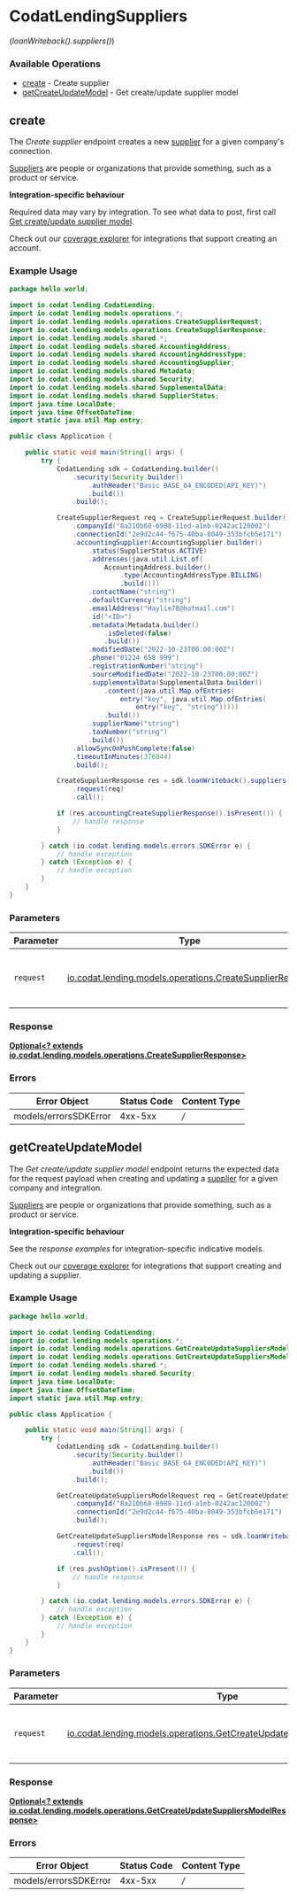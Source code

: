 # CodatLendingSuppliers
(*loanWriteback().suppliers()*)

### Available Operations

* [create](#create) - Create supplier
* [getCreateUpdateModel](#getcreateupdatemodel) - Get create/update supplier model

## create

The *Create supplier* endpoint creates a new [supplier](https://docs.codat.io/lending-api#/schemas/Supplier) for a given company's connection.

[Suppliers](https://docs.codat.io/lending-api#/schemas/Supplier) are people or organizations that provide something, such as a product or service.

**Integration-specific behaviour**

Required data may vary by integration. To see what data to post, first call [Get create/update supplier model](https://docs.codat.io/lending-api#/operations/get-create-update-suppliers-model).

Check out our [coverage explorer](https://knowledge.codat.io/supported-features/accounting?view=tab-by-data-type&dataType=suppliers) for integrations that support creating an account.


### Example Usage

```java
package hello.world;

import io.codat.lending.CodatLending;
import io.codat.lending.models.operations.*;
import io.codat.lending.models.operations.CreateSupplierRequest;
import io.codat.lending.models.operations.CreateSupplierResponse;
import io.codat.lending.models.shared.*;
import io.codat.lending.models.shared.AccountingAddress;
import io.codat.lending.models.shared.AccountingAddressType;
import io.codat.lending.models.shared.AccountingSupplier;
import io.codat.lending.models.shared.Metadata;
import io.codat.lending.models.shared.Security;
import io.codat.lending.models.shared.SupplementalData;
import io.codat.lending.models.shared.SupplierStatus;
import java.time.LocalDate;
import java.time.OffsetDateTime;
import static java.util.Map.entry;

public class Application {

    public static void main(String[] args) {
        try {
            CodatLending sdk = CodatLending.builder()
                .security(Security.builder()
                    .authHeader("Basic BASE_64_ENCODED(API_KEY)")
                    .build())
                .build();

            CreateSupplierRequest req = CreateSupplierRequest.builder()
                .companyId("8a210b68-6988-11ed-a1eb-0242ac120002")
                .connectionId("2e9d2c44-f675-40ba-8049-353bfcb5e171")
                .accountingSupplier(AccountingSupplier.builder()
                    .status(SupplierStatus.ACTIVE)
                    .addresses(java.util.List.of(
                        AccountingAddress.builder()
                            .type(AccountingAddressType.BILLING)
                            .build()))
                    .contactName("string")
                    .defaultCurrency("string")
                    .emailAddress("Haylie78@hotmail.com")
                    .id("<ID>")
                    .metadata(Metadata.builder()
                        .isDeleted(false)
                        .build())
                    .modifiedDate("2022-10-23T00:00:00Z")
                    .phone("01224 658 999")
                    .registrationNumber("string")
                    .sourceModifiedDate("2022-10-23T00:00:00Z")
                    .supplementalData(SupplementalData.builder()
                        .content(java.util.Map.ofEntries(
                            entry("key", java.util.Map.ofEntries(
                                entry("key", "string")))))
                        .build())
                    .supplierName("string")
                    .taxNumber("string")
                    .build())
                .allowSyncOnPushComplete(false)
                .timeoutInMinutes(376844)
                .build();

            CreateSupplierResponse res = sdk.loanWriteback().suppliers().create()
                .request(req)
                .call();

            if (res.accountingCreateSupplierResponse().isPresent()) {
                // handle response
            }

        } catch (io.codat.lending.models.errors.SDKError e) {
            // handle exception
        } catch (Exception e) {
            // handle exception
        }
    }
}
```

### Parameters

| Parameter                                                                                                    | Type                                                                                                         | Required                                                                                                     | Description                                                                                                  |
| ------------------------------------------------------------------------------------------------------------ | ------------------------------------------------------------------------------------------------------------ | ------------------------------------------------------------------------------------------------------------ | ------------------------------------------------------------------------------------------------------------ |
| `request`                                                                                                    | [io.codat.lending.models.operations.CreateSupplierRequest](../../models/operations/CreateSupplierRequest.md) | :heavy_check_mark:                                                                                           | The request object to use for the request.                                                                   |


### Response

**[Optional<? extends io.codat.lending.models.operations.CreateSupplierResponse>](../../models/operations/CreateSupplierResponse.md)**
### Errors

| Error Object          | Status Code           | Content Type          |
| --------------------- | --------------------- | --------------------- |
| models/errorsSDKError | 4xx-5xx               | */*                   |

## getCreateUpdateModel

The *Get create/update supplier model* endpoint returns the expected data for the request payload when creating and updating a [supplier](https://docs.codat.io/lending-api#/schemas/Supplier) for a given company and integration.

[Suppliers](https://docs.codat.io/lending-api#/schemas/Supplier) are people or organizations that provide something, such as a product or service.

**Integration-specific behaviour**

See the *response examples* for integration-specific indicative models.

Check out our [coverage explorer](https://knowledge.codat.io/supported-features/accounting?view=tab-by-data-type&dataType=suppliers) for integrations that support creating and updating a supplier.


### Example Usage

```java
package hello.world;

import io.codat.lending.CodatLending;
import io.codat.lending.models.operations.*;
import io.codat.lending.models.operations.GetCreateUpdateSuppliersModelRequest;
import io.codat.lending.models.operations.GetCreateUpdateSuppliersModelResponse;
import io.codat.lending.models.shared.*;
import io.codat.lending.models.shared.Security;
import java.time.LocalDate;
import java.time.OffsetDateTime;
import static java.util.Map.entry;

public class Application {

    public static void main(String[] args) {
        try {
            CodatLending sdk = CodatLending.builder()
                .security(Security.builder()
                    .authHeader("Basic BASE_64_ENCODED(API_KEY)")
                    .build())
                .build();

            GetCreateUpdateSuppliersModelRequest req = GetCreateUpdateSuppliersModelRequest.builder()
                .companyId("8a210b68-6988-11ed-a1eb-0242ac120002")
                .connectionId("2e9d2c44-f675-40ba-8049-353bfcb5e171")
                .build();

            GetCreateUpdateSuppliersModelResponse res = sdk.loanWriteback().suppliers().getCreateUpdateModel()
                .request(req)
                .call();

            if (res.pushOption().isPresent()) {
                // handle response
            }

        } catch (io.codat.lending.models.errors.SDKError e) {
            // handle exception
        } catch (Exception e) {
            // handle exception
        }
    }
}
```

### Parameters

| Parameter                                                                                                                                  | Type                                                                                                                                       | Required                                                                                                                                   | Description                                                                                                                                |
| ------------------------------------------------------------------------------------------------------------------------------------------ | ------------------------------------------------------------------------------------------------------------------------------------------ | ------------------------------------------------------------------------------------------------------------------------------------------ | ------------------------------------------------------------------------------------------------------------------------------------------ |
| `request`                                                                                                                                  | [io.codat.lending.models.operations.GetCreateUpdateSuppliersModelRequest](../../models/operations/GetCreateUpdateSuppliersModelRequest.md) | :heavy_check_mark:                                                                                                                         | The request object to use for the request.                                                                                                 |


### Response

**[Optional<? extends io.codat.lending.models.operations.GetCreateUpdateSuppliersModelResponse>](../../models/operations/GetCreateUpdateSuppliersModelResponse.md)**
### Errors

| Error Object          | Status Code           | Content Type          |
| --------------------- | --------------------- | --------------------- |
| models/errorsSDKError | 4xx-5xx               | */*                   |
